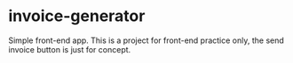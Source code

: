 # invoice-generator

Simple front-end app. This is a project for front-end practice only, the send invoice button is just for concept.
